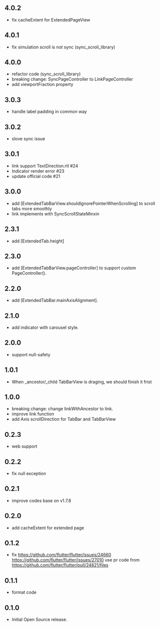 ## 4.0.2

* fix cacheExtent for ExtendedPageView

## 4.0.1

* fix simulation scroll is not sync (sync_scroll_library)

## 4.0.0

* refactor code (sync_scroll_library)
* breaking change: SyncPageController to LinkPageController
* add viewportFraction property

## 3.0.3

* handle label padding in common way

## 3.0.2

* slove sync issue

## 3.0.1

* link support TextDirection.rtl #24
* Indicator render error #23
* update official code #21

## 3.0.0

* add [ExtendedTabBarView.shouldIgnorePointerWhenScrolling] to scroll tabs more smoothly
* link implements with SyncScrollStateMinxin 

## 2.3.1

* add [ExtendedTab.height]

## 2.3.0

* add [ExtendedTabBarView.pageController] to support custom PageController().

## 2.2.0

* add [ExtendedTabBar.mainAxisAlignment].

## 2.1.0

* add indicator with carousel style.

## 2.0.0

* support null-safety

## 1.0.1

*  When _ancestor/_child TabBarView is draging, we should finish it frist
  
## 1.0.0

* breaking change:
  change linkWithAncestor to link.
* improve link function
* add Axis scrollDirection for TabBar and TabBarView  
  
## 0.2.3

*  web support

## 0.2.2

*  fix null exception
  
## 0.2.1

*  improve codes base on v1.7.8

## 0.2.0

*  add cacheExtent for extended page

## 0.1.2
*   fix https://github.com/flutter/flutter/issues/24660
        https://github.com/flutter/flutter/issues/27010
     use pr code from https://github.com/flutter/flutter/pull/24821/files
  
## 0.1.1

* format code

## 0.1.0

* Initial Open Source release.
